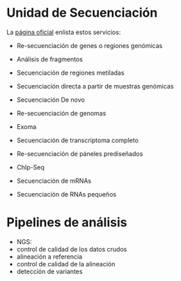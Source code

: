 # Unidad de Secuenciación

La [página oficial](http://serviciosengenomica.inmegen.gob.mx/usec.html) enlista estos servicios:


- Re-secuenciación de genes o regiones genómicas

- Análisis de fragmentos

- Secuenciación de regiones metiladas

- Secuenciación directa a partir de muestras genómicas

- Secuenciación De novo

- Re-secuenciación de genomas

- Exoma

- Secuenciación de transcriptoma completo

- Re-secuenciación de páneles prediseñados

- ChIp-Seq

- Secuenciación de mRNAs

- Secuenciación de RNAs pequeños

# Pipelines de análisis

 - NGS:
  - control de calidad de los datos crudos
  - alineación a referencia
  - control de calidad de la alineación
  - detección de variantes
  
  
